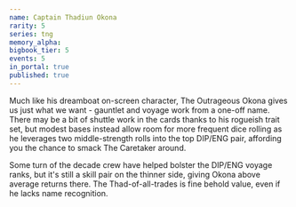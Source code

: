 ```yaml
---
name: Captain Thadiun Okona
rarity: 5
series: tng
memory_alpha:
bigbook_tier: 5
events: 5
in_portal: true
published: true
---
```


Much like his dreamboat on-screen character, The Outrageous Okona gives us just what we want - gauntlet and voyage work from a one-off name. There may be a bit of shuttle work in the cards thanks to his rogueish trait set, but modest bases instead allow room for more frequent dice rolling as he leverages two middle-strength rolls into the top DIP/ENG pair, affording you the chance to smack The Caretaker around.

Some turn of the decade crew have helped bolster the DIP/ENG voyage ranks, but it's still a skill pair on the thinner side, giving Okona above average returns there. The Thad-of-all-trades is fine behold value, even if he lacks name recognition.
